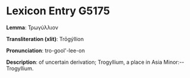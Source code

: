 # Lexicon Entry G5175

**Lemma**: Τρωγύλλιον

**Transliteration (xlit)**: Trōgýllion

**Pronunciation**: tro-gool'-lee-on

**Description**:
of uncertain derivation; Trogyllium, a place in Asia Minor:--Trogyllium.
